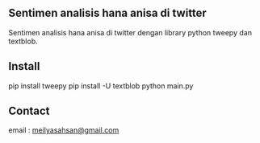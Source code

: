 
## Sentimen analisis hana anisa di twitter
Sentimen analisis hana anisa di twitter dengan library python tweepy dan textblob.

## Install
pip install tweepy
pip install -U textblob
python main.py

## Contact 
email : meilyasahsan@gmail.com
